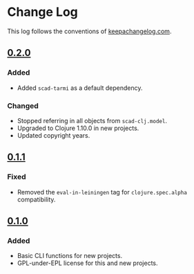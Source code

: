 # Change Log
This log follows the conventions of [keepachangelog.com](http://keepachangelog.com/).

## [0.2.0]
### Added
- Added `scad-tarmi` as a default dependency.

### Changed
- Stopped referring in all objects from `scad-clj.model`.
- Upgraded to Clojure 1.10.0 in new projects.
- Updated copyright years.

## [0.1.1]
### Fixed
- Removed the `eval-in-leiningen` tag for `clojure.spec.alpha` compatibility.

## [0.1.0]
### Added
- Basic CLI functions for new projects.
- GPL-under-EPL license for this and new projects.

[0.2.0]: https://github.com/veikman/cad-template/compare/v0.1.1...v0.2.0
[0.1.1]: https://github.com/veikman/cad-template/compare/v0.1.0...v0.1.1
[0.1.0]: https://github.com/veikman/cad-template/compare/55db80f...v0.1.0

